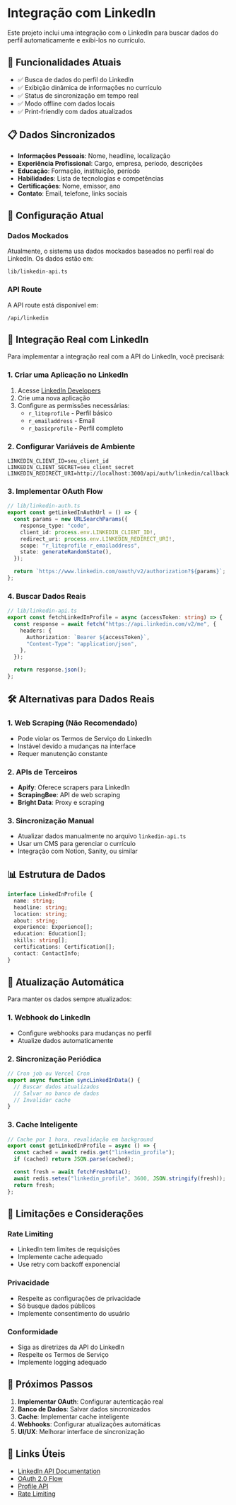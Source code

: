 # Integração com LinkedIn

Este projeto inclui uma integração com o LinkedIn para buscar dados do perfil automaticamente e exibi-los no currículo.

## 🚀 Funcionalidades Atuais

- ✅ Busca de dados do perfil do LinkedIn
- ✅ Exibição dinâmica de informações no currículo
- ✅ Status de sincronização em tempo real
- ✅ Modo offline com dados locais
- ✅ Print-friendly com dados atualizados

## 📋 Dados Sincronizados

- **Informações Pessoais**: Nome, headline, localização
- **Experiência Profissional**: Cargo, empresa, período, descrições
- **Educação**: Formação, instituição, período
- **Habilidades**: Lista de tecnologias e competências
- **Certificações**: Nome, emissor, ano
- **Contato**: Email, telefone, links sociais

## 🔧 Configuração Atual

### Dados Mockados

Atualmente, o sistema usa dados mockados baseados no perfil real do LinkedIn. Os dados estão em:

```
lib/linkedin-api.ts
```

### API Route

A API route está disponível em:

```
/api/linkedin
```

## 🔗 Integração Real com LinkedIn

Para implementar a integração real com a API do LinkedIn, você precisará:

### 1. Criar uma Aplicação no LinkedIn

1. Acesse [LinkedIn Developers](https://developer.linkedin.com/)
2. Crie uma nova aplicação
3. Configure as permissões necessárias:
   - `r_liteprofile` - Perfil básico
   - `r_emailaddress` - Email
   - `r_basicprofile` - Perfil completo

### 2. Configurar Variáveis de Ambiente

```env
LINKEDIN_CLIENT_ID=seu_client_id
LINKEDIN_CLIENT_SECRET=seu_client_secret
LINKEDIN_REDIRECT_URI=http://localhost:3000/api/auth/linkedin/callback
```

### 3. Implementar OAuth Flow

```typescript
// lib/linkedin-auth.ts
export const getLinkedInAuthUrl = () => {
  const params = new URLSearchParams({
    response_type: "code",
    client_id: process.env.LINKEDIN_CLIENT_ID!,
    redirect_uri: process.env.LINKEDIN_REDIRECT_URI!,
    scope: "r_liteprofile r_emailaddress",
    state: generateRandomState(),
  });

  return `https://www.linkedin.com/oauth/v2/authorization?${params}`;
};
```

### 4. Buscar Dados Reais

```typescript
// lib/linkedin-api.ts
export const fetchLinkedInProfile = async (accessToken: string) => {
  const response = await fetch("https://api.linkedin.com/v2/me", {
    headers: {
      Authorization: `Bearer ${accessToken}`,
      "Content-Type": "application/json",
    },
  });

  return response.json();
};
```

## 🛠️ Alternativas para Dados Reais

### 1. Web Scraping (Não Recomendado)

- Pode violar os Termos de Serviço do LinkedIn
- Instável devido a mudanças na interface
- Requer manutenção constante

### 2. APIs de Terceiros

- **Apify**: Oferece scrapers para LinkedIn
- **ScrapingBee**: API de web scraping
- **Bright Data**: Proxy e scraping

### 3. Sincronização Manual

- Atualizar dados manualmente no arquivo `linkedin-api.ts`
- Usar um CMS para gerenciar o currículo
- Integração com Notion, Sanity, ou similar

## 📊 Estrutura de Dados

```typescript
interface LinkedInProfile {
  name: string;
  headline: string;
  location: string;
  about: string;
  experience: Experience[];
  education: Education[];
  skills: string[];
  certifications: Certification[];
  contact: ContactInfo;
}
```

## 🔄 Atualização Automática

Para manter os dados sempre atualizados:

### 1. Webhook do LinkedIn

- Configure webhooks para mudanças no perfil
- Atualize dados automaticamente

### 2. Sincronização Periódica

```typescript
// Cron job ou Vercel Cron
export async function syncLinkedInData() {
  // Buscar dados atualizados
  // Salvar no banco de dados
  // Invalidar cache
}
```

### 3. Cache Inteligente

```typescript
// Cache por 1 hora, revalidação em background
export const getLinkedInProfile = async () => {
  const cached = await redis.get("linkedin_profile");
  if (cached) return JSON.parse(cached);

  const fresh = await fetchFreshData();
  await redis.setex("linkedin_profile", 3600, JSON.stringify(fresh));
  return fresh;
};
```

## 🚨 Limitações e Considerações

### Rate Limiting

- LinkedIn tem limites de requisições
- Implemente cache adequado
- Use retry com backoff exponencial

### Privacidade

- Respeite as configurações de privacidade
- Só busque dados públicos
- Implemente consentimento do usuário

### Conformidade

- Siga as diretrizes da API do LinkedIn
- Respeite os Termos de Serviço
- Implemente logging adequado

## 📝 Próximos Passos

1. **Implementar OAuth**: Configurar autenticação real
2. **Banco de Dados**: Salvar dados sincronizados
3. **Cache**: Implementar cache inteligente
4. **Webhooks**: Configurar atualizações automáticas
5. **UI/UX**: Melhorar interface de sincronização

## 🔗 Links Úteis

- [LinkedIn API Documentation](https://developer.linkedin.com/docs)
- [OAuth 2.0 Flow](https://developer.linkedin.com/docs/oauth2)
- [Profile API](https://developer.linkedin.com/docs/profile-api)
- [Rate Limiting](https://developer.linkedin.com/docs/guide/v2/rate-limits)
